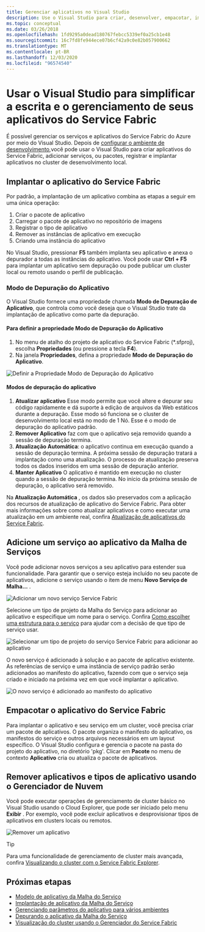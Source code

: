```yaml
---
title: Gerenciar aplicativos no Visual Studio
description: Use o Visual Studio para criar, desenvolver, empacotar, implantar e depurar seus aplicativos e serviços do Azure Service Fabric.
ms.topic: conceptual
ms.date: 03/26/2018
ms.openlocfilehash: 1fd9295a0dead180767febcc5339ef0a25cb1e48
ms.sourcegitcommit: 16c7fd8fe944ece07b6cf42a9c0e82b057900662
ms.translationtype: MT
ms.contentlocale: pt-BR
ms.lasthandoff: 12/03/2020
ms.locfileid: "96574540"
---
```

# <a name="use-visual-studio-to-simplify-writing-and-managing-your-service-fabric-applications"></a>Usar o Visual Studio para simplificar a escrita e o gerenciamento de seus aplicativos do Service Fabric
É possível gerenciar os serviços e aplicativos do Service Fabric do Azure por meio do Visual Studio. Depois de [configurar o ambiente de desenvolvimento](service-fabric-get-started.md),você pode usar o Visual Studio para criar aplicativos do Service Fabric, adicionar serviços, ou pacotes, registrar e implantar aplicativos no cluster de desenvolvimento local.

## <a name="deploy-your-service-fabric-application"></a>Implantar o aplicativo do Service Fabric
Por padrão, a implantação de um aplicativo combina as etapas a seguir em uma única operação:

1. Criar o pacote de aplicativo
2. Carregar o pacote de aplicativo no repositório de imagens
3. Registrar o tipo de aplicativo
4. Remover as instâncias de aplicativo em execução
5. Criando uma instância do aplicativo

No Visual Studio, pressionar **F5** também implanta seu aplicativo e anexa o depurador a todas as instâncias do aplicativo. Você pode usar **Ctrl + F5** para implantar um aplicativo sem depuração ou pode publicar um cluster local ou remoto usando o perfil de publicação.

### <a name="application-debug-mode"></a>Modo de Depuração do Aplicativo
O Visual Studio fornece uma propriedade chamada **Modo de Depuração de Aplicativo**, que controla como você deseja que o Visual Studio trate da implantação de aplicativo como parte da depuração.

#### <a name="to-set-the-application-debug-mode-property"></a>Para definir a propriedade Modo de Depuração do Aplicativo
1. No menu de atalho do projeto de aplicativo do Service Fabric (*.sfproj), escolha **Propriedades** (ou pressione a tecla **F4**).
2. Na janela **Propriedades**, defina a propriedade **Modo de Depuração do Aplicativo**.

![Definir a Propriedade Modo de Depuração do Aplicativo][debugmodeproperty]

#### <a name="application-debug-modes"></a>Modos de depuração do aplicativo

1. **Atualizar aplicativo** Esse modo permite que você altere e depurar seu código rapidamente e dá suporte à edição de arquivos da Web estáticos durante a depuração. Esse modo só funciona se o cluster de desenvolvimento local está no modo de 1 Nó. Esse é o modo de depuração do aplicativo padrão.
2. **Remover Aplicativo** faz com que o aplicativo seja removido quando a sessão de depuração termina.
3. **Atualização Automática**: o aplicativo continua em execução quando a sessão de depuração termina. A próxima sessão de depuração tratará a implantação como uma atualização. O processo de atualização preserva todos os dados inseridos em uma sessão de depuração anterior.
4. **Manter Aplicativo** O aplicativo é mantido em execução no cluster quando a sessão de depuração termina. No início da próxima sessão de depuração, o aplicativo será removido.

Na **Atualização Automática** , os dados são preservados com a aplicação dos recursos de atualização de aplicativo do Service Fabric. Para obter mais informações sobre como atualizar aplicativos e como executar uma atualização em um ambiente real, confira [Atualização de aplicativos do Service Fabric](service-fabric-application-upgrade.md).

## <a name="add-a-service-to-your-service-fabric-application"></a>Adicione um serviço ao aplicativo da Malha de Serviços
Você pode adicionar novos serviços a seu aplicativo para estender sua funcionalidade. Para garantir que o serviço esteja incluído no seu pacote de aplicativos, adicione o serviço usando o item de menu **Novo Serviço de Malha...** .

![Adicionar um novo serviço Service Fabric][newservice]

Selecione um tipo de projeto da Malha do Serviço para adicionar ao aplicativo e especifique um nome para o serviço.  Confira [Como escolher uma estrutura para o serviço](service-fabric-choose-framework.md) para ajudar com a decisão de que tipo de serviço usar.

![Selecionar um tipo de projeto do serviço Service Fabric para adicionar ao aplicativo][addserviceproject]

O novo serviço é adicionado à solução e ao pacote de aplicativo existente. As referências de serviço e uma instância de serviço padrão serão adicionados ao manifesto do aplicativo, fazendo com que o serviço seja criado e iniciado na próxima vez em que você implantar o aplicativo.

![O novo serviço é adicionado ao manifesto do aplicativo][newserviceapplicationmanifest]

## <a name="package-your-service-fabric-application"></a>Empacotar o aplicativo do Service Fabric
Para implantar o aplicativo e seu serviço em um cluster, você precisa criar um pacote de aplicativos.  O pacote organiza o manifesto do aplicativo, os manifestos do serviço e outros arquivos necessários em um layout específico.  O Visual Studio configura e gerencia o pacote na pasta do projeto do aplicativo, no diretório 'pkg'.  Clicar em **Pacote** no menu de contexto **Aplicativo** cria ou atualiza o pacote de aplicativos.

## <a name="remove-applications-and-application-types-using-cloud-explorer"></a>Remover aplicativos e tipos de aplicativo usando o Gerenciador de Nuvem
Você pode executar operações de gerenciamento de cluster básico no Visual Studio usando o Cloud Explorer, que pode ser iniciado pelo menu **Exibir** . Por exemplo, você pode excluir aplicativos e desprovisionar tipos de aplicativos em clusters locais ou remotos.

![Remover um aplicativo][removeapplication]

> [!TIP]
> Para uma funcionalidade de gerenciamento de cluster mais avançada, confira [Visualizando o cluster com o Service Fabric Explorer](service-fabric-visualizing-your-cluster.md).
>
>

<!--Every topic should have next steps and links to the next logical set of content to keep the customer engaged-->
## <a name="next-steps"></a>Próximas etapas
* [Modelo de aplicativo da Malha do Serviço](service-fabric-application-model.md)
* [Implantação de aplicativo da Malha do Serviço](service-fabric-deploy-remove-applications.md)
* [Gerenciando parâmetros do aplicativo para vários ambientes](service-fabric-manage-multiple-environment-app-configuration.md)
* [Depurando o aplicativo da Malha do Serviço](service-fabric-debugging-your-application.md)
* [Visualização do cluster usando o Gerenciador do Service Fabric](service-fabric-visualizing-your-cluster.md)

<!--Image references-->
[addserviceproject]:./media/service-fabric-manage-application-in-visual-studio/addserviceproject.png
[manageservicefabric]: ./media/service-fabric-manage-application-in-visual-studio/manageservicefabric.png
[newservice]:./media/service-fabric-manage-application-in-visual-studio/newservice.png
[newserviceapplicationmanifest]:./media/service-fabric-manage-application-in-visual-studio/newserviceapplicationmanifest.png
[debugmodeproperty]:./media/service-fabric-manage-application-in-visual-studio/debugmodeproperty.png
[removeapplication]:./media/service-fabric-manage-application-in-visual-studio/removeapplication.png
